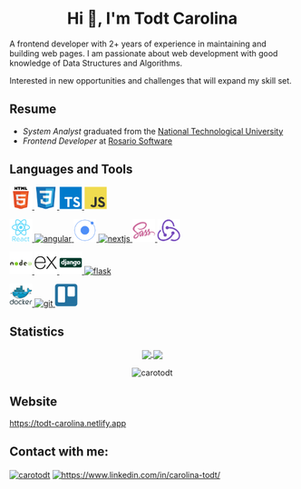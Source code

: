 <h1 align="center">Hi 👋, I'm Todt Carolina </h1>

<p>A frontend developer with 2+ years of experience in maintaining and building web pages. I am passionate about web development with good knowledge of Data Structures and Algorithms.</p>
<p>Interested in new opportunities and challenges that will expand my skill set.</p>

<h2 align="left">Resume</h2>

- *System Analyst* graduated from  the [National Technological University](https://utn.edu.ar/es/)
- *Frontend Developer* at [Rosario Software](https://www.rosariosoftware.com/)

<h2 align="left">Languages and Tools</h2>

<p align="left">
<a href="https://www.w3.org/html/" target="_blank" rel="noreferrer"> <img src="https://raw.githubusercontent.com/devicons/devicon/master/icons/html5/html5-original-wordmark.svg" alt="html5" width="40" height="40"/> </a>
  <a href="https://developer.mozilla.org/es/docs/Web/CSS" target="_blank" rel="noreferrer"> <img src="https://raw.githubusercontent.com/devicons/devicon/master/icons/css3/css3-original.svg" alt="css" width="40" height="40"/> </a>
   <a href="https://www.typescriptlang.org/" target="_blank" rel="noreferrer"> <img src="https://raw.githubusercontent.com/devicons/devicon/master/icons/typescript/typescript-original.svg" alt="typescript" width="40" height="40"/> </a>
  <a href="https://www.javascript.com/" target="_blank" rel="noreferrer"> <img src="https://raw.githubusercontent.com/devicons/devicon/master/icons/javascript/javascript-original.svg" alt="javascript" width="40" height="40"/> </a>
</p>
<p align="left">
 <a href="https://reactjs.org/" target="_blank" rel="noreferrer"> <img src="https://raw.githubusercontent.com/devicons/devicon/master/icons/react/react-original-wordmark.svg" alt="react" width="40" height="40"/> </a>
<a href="https://angular.io" target="_blank" rel="noreferrer"> <img src="https://angular.io/assets/images/logos/angular/angular.svg" alt="angular" width="40" height="40"/> </a>
<a href="https://ionicframework.com/" target="_blank" rel="noreferrer"> <img src="https://raw.githubusercontent.com/devicons/devicon/master/icons/ionic/ionic-original.svg" alt="ionic" width="40" height="40"/> </a>
 <a href="https://nextjs.org/" target="_blank" rel="noreferrer"> <img src="https://cdn.worldvectorlogo.com/logos/nextjs-2.svg" alt="nextjs" width="40" height="40"/> </a>
<a href="https://sass-lang.com" target="_blank" rel="noreferrer"> <img src="https://raw.githubusercontent.com/devicons/devicon/master/icons/sass/sass-original.svg" alt="sass" width="40" height="40"/> </a>
<a href="https://redux.js.org" target="_blank" rel="noreferrer"> <img src="https://raw.githubusercontent.com/devicons/devicon/master/icons/redux/redux-original.svg" alt="redux" width="40" height="40"/> </a>
<p>

 <p align="left">
 <a href="https://nodejs.org" target="_blank" rel="noreferrer"> <img src="https://raw.githubusercontent.com/devicons/devicon/master/icons/nodejs/nodejs-original-wordmark.svg" alt="nodejs" width="40" height="40"/> </a>
 <a href="https://nodejs.org" target="_blank" rel="noreferrer"> <img src="https://raw.githubusercontent.com/devicons/devicon/master/icons/express/express-original.svg" alt="express" width="40" height="40"/> </a>
<a href="https://www.djangoproject.com/" target="_blank" rel="noreferrer"> <img src="https://raw.githubusercontent.com/devicons/devicon/master/icons/django/django-original.svg" alt="django" width="40" height="40"/> </a> 
<a href="https://flask.palletsprojects.com/" target="_blank" rel="noreferrer"> <img src="https://www.vectorlogo.zone/logos/pocoo_flask/pocoo_flask-icon.svg" alt="flask" width="40" height="40"/> </a
</p>
 
  <p align="left">
<a href="https://www.docker.com/" target="_blank" rel="noreferrer"> <img src="https://raw.githubusercontent.com/devicons/devicon/master/icons/docker/docker-original-wordmark.svg" alt="docker" width="40" height="40"/> </a>
 <a href="https://git-scm.com/" target="_blank" rel="noreferrer"> <img src="https://www.vectorlogo.zone/logos/git-scm/git-scm-icon.svg" alt="git" width="40" height="40"/> </a> 
<a href="https://trello.com/" target="_blank" rel="noreferrer"> <img src="https://raw.githubusercontent.com/devicons/devicon/master/icons/trello/trello-plain.svg" alt="trello" width="40" height="40"/> </a>
 </p>
 
  <h2 align="left">Statistics</h2>

<p align="center">
 <a href="">
        <img align="center" src="https://github-readme-stats-sigma-five.vercel.app/api?username=CaroTodt&show_icons=true&include_all_commits=true&count_private=true&line_height=40" />
    </a>
    <a href="">
        <img align="center" src="https://github-readme-stats.vercel.app/api/top-langs/?username=CaroTodt&line_height=40&hide=css"/>
    </a>
    </div>
</p>
<p align="center"><img align="center" src="https://github-readme-streak-stats.herokuapp.com/?user=carotodt&" alt="carotodt" /></p>
                
<h2 align="left">Website</h2>
<a href="https://todt-carolina.netlify.app   " target="blank">https://todt-carolina.netlify.app   </a>

                                                                                                                                 
<h2 align="left">Contact with me:</h2>

<p align="left">
<a href="https://codepen.io/carotodt" target="blank"><img align="center" src="https://raw.githubusercontent.com/rahuldkjain/github-profile-readme-generator/master/src/images/icons/Social/codepen.svg" alt="carotodt" height="30" width="40" /></a>
<a href="www.linkedin.com/in/carolina-todt" target="blank"><img align="center" src="https://raw.githubusercontent.com/rahuldkjain/github-profile-readme-generator/master/src/images/icons/Social/linked-in-alt.svg" alt="https://www.linkedin.com/in/carolina-todt/" height="30" width="40" /></a>
</p>








